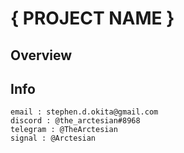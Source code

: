 # { PROJECT NAME } 

## Overview 



## Info

```
email : stephen.d.okita@gmail.com
discord : @the_arctesian#8968
telegram : @TheArctesian
signal : @Arctesian
```
